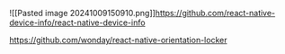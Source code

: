 ![[Pasted image 20241009150910.png]]https://github.com/react-native-device-info/react-native-device-info

https://github.com/wonday/react-native-orientation-locker